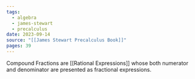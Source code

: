 ```yaml
---
tags:
  - algebra
  - james-stewart
  - precalculus
date: 2023-09-14
source: "[[James Stewart Precalculus Book]]"
pages: 39
---
```

Compound Fractions are [[Rational Expressions]] whose both numerator and denominator are presented as fractional expressions.
